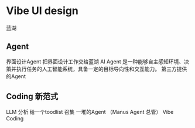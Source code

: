 # Vibe UI design
蓝湖 

## Agent
   界面设计Agent 把界面设计工作交给蓝湖
   AI Agent 是一种能够自主感知环境、决策并执行任务的人工智能系统，具备一定的目标导向性和交互能力。
   第三方提供的Agent

## Coding 新范式
   LLM 分析 给一个toodlist
   召集 一堆的Agent （Manus Agent 总管）
   Vibe Coding
